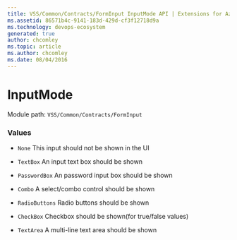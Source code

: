 ```yaml
---
title: VSS/Common/Contracts/FormInput InputMode API | Extensions for Azure DevOps Services
ms.assetid: 86571b4c-9141-183d-429d-cf3f12718d9a
ms.technology: devops-ecosystem
generated: true
author: chcomley
ms.topic: article
ms.author: chcomley
ms.date: 08/04/2016
---
```


# InputMode

Module path: `VSS/Common/Contracts/FormInput`

### Values

* `None` This input should not be shown in the UI

* `TextBox` An input text box should be shown

* `PasswordBox` An password input box should be shown

* `Combo` A select/combo control should be shown

* `RadioButtons` Radio buttons should be shown

* `CheckBox` Checkbox should be shown(for true/false values)

* `TextArea` A multi-line text area should be shown
